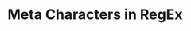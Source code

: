 # Meta Characters in RegEx

<!--


.        Matches any single character
\        Escapes one of the meta characters to treat it as a regular character
[...]    Matches a single character or a range that is contained within brackets
         _- -_ order does not matter but without brackets order does matter
+        Matches the preceding element one or more times
?        Matches the preceding pattern element zero or one time
*        Matches the preceding element zero or more times
{m,n}    Matches the preceding element at least m and not more than n times
^        Matches the beginning of a line or string
$        Matches the end of a line or string
[^...]   Matches a single character or a range that is not contained within the brackets
?:...|..."Or" operator
()       Matches an optional expression


-->